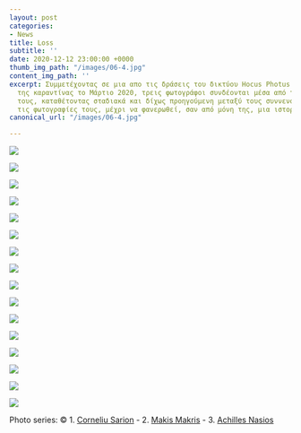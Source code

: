 ```yaml
---
layout: post
categories:
- News
title: Loss
subtitle: ''
date: 2020-12-12 23:00:00 +0000
thumb_img_path: "/images/06-4.jpg"
content_img_path: ''
excerpt: Συμμετέχοντας σε μια απο τις δράσεις του δικτύου Hocus Photus στη διάρκεια
  της καραντίνας το Μάρτιο 2020, τρεις φωτογράφοι συνδέονται μέσα από τις εικόνες
  τους, καταθέτοντας σταδιακά και δίχως προηγούμενη μεταξύ τους συννενόηση, μια-μια
  τις φωτογραφίες τους, μέχρι να φανερωθεί, σαν από μόνη της, μια ιστορία.
canonical_url: "/images/06-4.jpg"

---
```

![](/images/bwok-2.jpg)

![](/images/01fraud.jpg)

![](/images/02-oss.jpg)

![](/images/03-oss.jpg)

![](/images/04-fraud.jpg)

![](/images/05-oss.jpg)

![](/images/06-4.jpg)

![](/images/07-oss.jpg)

![](/images/08fraud.jpg)

![](/images/09-joss-pg.jpg)

![](/images/10fraud.jpg)

![](/images/11-oss.jpg)

![](/images/12-oss.jpg)

![](/images/131134832_225973765592559_1296287333316342250_n.jpg)

![](/images/14-fraud.jpg)

![](/images/15fraud.jpg)

Photo series: © 1. <a href="https://www.facebook.com/profile.php?id=100004147575145" target="blank">Corneliu Sarion</a> - 2.  <a href="https://www.facebook.com/makis.makris.54" target="blank">Makis Makris</a> - 3. <a href="https://www.facebook.com/achilles.nasios/" target="blank">Achilles Nasios</a>